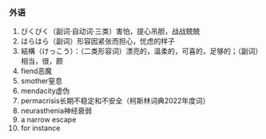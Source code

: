 ### 外语

1. びくびく（副词·自动词·三类）害怕，提心吊胆，战战兢兢
2. はらはら（副词）形容因紧张而担心，忧虑的样子
3. 結構（けっこう）：（二类形容词）漂亮的，温柔的，可喜的，足够的；（副词）相当，很，颇
4. fiend恶魔
5. smother窒息
6. mendacity虚伪
7. permacrisis长期不稳定和不安全（柯斯林词典2022年度词）
8. neurasthenia神经衰弱
9. a narrow escape
10. for instance

